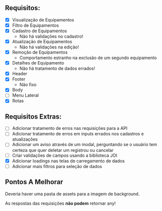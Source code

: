 ## Requisitos:

- [x] Visualização de Equipamentos
- [x] Filtro de Equipamentos
- [x] Cadastro de Equipamentos
  - Não há validações no cadastro!
- [x] Atualização de Equipamentos
  - Não há validações na edição!
- [x] Remoção de Equipamentos
  - Comportamento estranho na exclusão de um segundo equipamento
- [x] Detalhes de Equipamento
  - Não há tratamento de dados errados!
- [x] Header
- [x] Footer
  - Não fixo
- [x] Body
- [ ] Menu Lateral
- [x] Rotas

## Requisitos Extras:

- [ ] Adicionar tratamento de erros nas requisições para a API
- [ ] Adicionar tratamento de erros em inputs errados nos cadastros e atualizações
- [ ] Adicionar um aviso através de um modal, perguntando se o usuário tem certeza que quer deletar um registrou ou cancelar
- [ ] Criar validações de campos usando a biblioteca JOI
- [x] Adicionar loadings nas telas de carregamento de dados
- [ ] Adicionar mais filtros para seleção de dados

## Pontos A Melhorar

Deveria haver uma pasta de assets para a imagem de background.

As respostas das requisições **não podem** retornar any!
